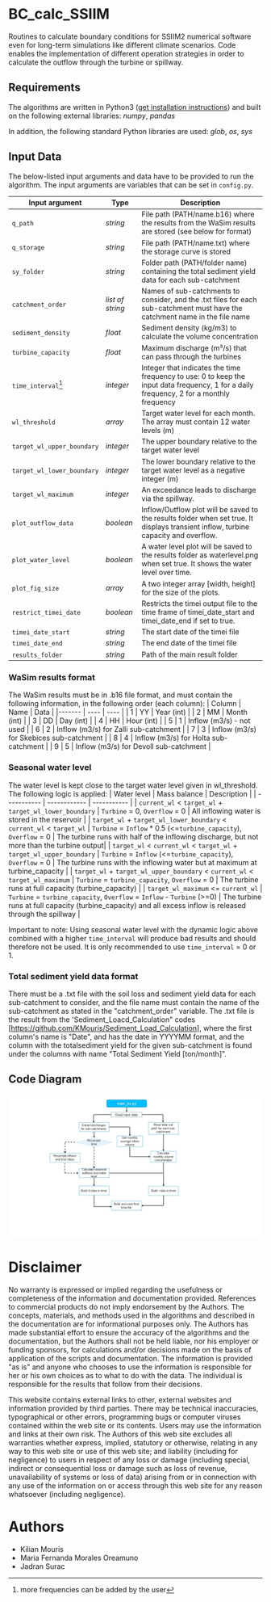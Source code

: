 # BC_calc_SSIIM

Routines to calculate boundary conditions for SSIIM2 numerical software even for long-term simulations like different climate scenarios.
Code enables the implementation of different operation strategies in order to calculate the outflow through the turbine or spillway.

## Requirements

The algorithms are written in
Python3 ([get installation instructions](https://hydro-informatics.com/python-basics/pyinstall.html)) and built on the
following external libraries: *numpy*, *pandas*

In addition, the following standard Python libraries are used: *glob*, *os*, *sys*

## Input Data

The below-listed input arguments and data have to be provided to run the algorithm. The input arguments are variables
that can be set in `config.py`.

| Input argument             | Type             | Description                                                                                                                              |
|----------------------------|------------------|------------------------------------------------------------------------------------------------------------------------------------------|
| `q_path`                   | *string*         | File path (PATH/name.b16) where the results from the WaSim results are stored (see below for format)                                     |
| `q_storage`                | *string*         | File path (PATH/name.txt) where the storage curve is stored                                                                              |
| `sy_folder`                | *string*         | Folder path (PATH/folder name) containing the total sediment yield data for each sub-catchment                                           |
| `catchment_order`          | *list of string* | Names of sub-catchments to consider, and the .txt files for each sub-catchment must have the catchment name in the file name             |
| `sediment_density`         | *float*          | Sediment density (kg/m3) to calculate the volume concentration                                                                           |
| `turbine_capacity`         | *float*          | Maximum discharge (m³/s) that can pass through the turbines                                                                              |
| `time_interval`[^1]        | *integer*        | Integer that indicates the time frequency to use: 0 to keep the input data frequency, 1 for a daily frequency, 2 for a monthly frequency |
| `wl_threshold`             | *array*          | Target water level for each month. The array must contain 12 water levels (m)                                                            |
| `target_wl_upper_boundary` | *integer*        | The upper boundary relative to the target water level                                                                                    |
| `target_wl_lower_boundary` | *integer*        | The lower boundary relative to the target water level as a negative integer (m)                                                          |
| `target_wl_maximum`        | *integer*        | An exceedance leads to discharge via the spillway.                                                                                       |
| `plot_outflow_data`        | *boolean*        | Inflow/Outflow plot will be saved to the results folder when set true. It displays transient inflow, turbine capacity and overflow.      |
| `plot_water_level`         | *boolean*        | A water level plot will be saved to the results folder as waterlevel.png when set true. It shows the water level over time.              |
| `plot_fig_size`            | *array*          | A two integer array [width, height] for the size of the plots.                                                                           |
| `restrict_timei_date`      | *boolean*        | Restricts the timei output file to the time frame of timei_date_start and timei_date_end if set to true.                                 |
| `timei_date_start`         | *string*         | The start date of the timei file                                                                                                         |
| `timei_date_end`           | *string*         | The end date   of the timei file                                                                                                                            |
| `results_folder`           | *string*         | Path of the main result folder                                                                                                           |

[^1]:more frequencies can be added by the user

### WaSim results format

The WaSim results must be in .b16 file format, and must contain the following information, in the following order (each
column):
| Column | Name | Data |
|------- | ---- | ---- |
| 1 | YY | Year (int) |
| 2 | MM | Month (int) |
| 3 | DD | Day (int) |
| 4 | HH | Hour (int) |
| 5 | 1 | Inflow (m3/s) - not used |
| 6 | 2 | Inflow (m3/s) for Zalli sub-catchment |
| 7 | 3 | Inflow (m3/s) for Skebices sub-catchment |
| 8 | 4 | Inflow (m3/s) for Holta sub-catchment |
| 9 | 5 | Inflow (m3/s) for Devoll sub-catchment |

### Seasonal water level

The water level is kept close to the target water level given in wl_threshold. The following logic is applied:
| Water level | Mass balance | Description |
| ----------- | ------------ | ----------- |
| `current_wl` < `target_wl` + `target_wl_lower_boundary` | `Turbine` = 0, `Overflow` = 0 | All inflowing water is stored in the reservoir |
| `target_wl` + `target_wl_lower_boundary` < `current_wl` < `target_wl` | `Turbine` = `Inflow` * 0.5 (<=`turbine_capacity`), `Overflow` = 0 | The turbine runs with half of the inflowing discharge, but not more than the turbine output|
| `target_wl` < `current_wl` < `target_wl` + `target_wl_upper_boundary` | `Turbine` = `Inflow` (<=`turbine_capacity`), `Overflow` = 0 | The turbine runs with the inflowing water but at maximum at turbine_capacity |
| `target_wl` + `target_wl_upper_boundary` < `current_wl` < `target_wl_maximum` | `Turbine` = `turbine_capacity`, `Overflow` = 0 | The turbine runs at full capacity (turbine_capacity) |
| `target_wl_maximum` <= `current_wl` | `Turbine` = `turbine_capacity`, `Overflow` = `Inflow` - `Turbine` (>=0) | The turbine runs at full capacity (turbine_capacity) and all excess inflow is released through the spillway |

Important to note: Using seasonal water level with the dynamic logic above combined with a higher `time_interval` will
produce bad results and should therefore not be used. It is only recommended to use `time_interval` = 0 or 1.

### Total sediment yield data format

There must be a .txt file with the soil loss and sediment yield data for each sub-catchment to consider, and the
file name must contain the name of the sub-catchment as stated in the "catchment_order" variable. The .txt file is the
result from the 'Sediment_Loacd_Calculation" codes [https://github.com/KMouris/Sediment_Load_Calculation], where the
first column's name is "Date", and has the date in YYYYMM format, and the column with the totalsediment yield for the
given sub-catchment is found under the columns with name "Total Sediment Yield [ton/month]".

## Code Diagram

![](Images/Diagram_1.jpg)

# Disclaimer

No warranty is expressed or implied regarding the usefulness or completeness of the information and documentation provided. References to commercial products do not imply endorsement by the Authors. The concepts, materials, and methods used in the algorithms and described in the documentation are for informational purposes only. The Authors has made substantial effort to ensure the accuracy of the algorithms and the documentation, but the Authors shall not be held liable, nor his employer or funding sponsors, for calculations and/or decisions made on the basis of application of the scripts and documentation. The information is provided "as is" and anyone who chooses to use the information is responsible for her or his own choices as to what to do with the data. The individual is responsible for the results that follow from their decisions.

This website contains external links to other, external websites and information provided by third parties. There may be technical inaccuracies, typographical or other errors, programming bugs or computer viruses contained within the web site or its contents. Users may use the information and links at their own risk. The Authors of this web site excludes all warranties whether express, implied, statutory or otherwise, relating in any way to this web site or use of this web site; and liability (including for negligence) to users in respect of any loss or damage (including special, indirect or consequential loss or damage such as loss of revenue, unavailability of systems or loss of data) arising from or in connection with any use of the information on or access through this web site for any reason whatsoever (including negligence).

# Authors
- Kilian Mouris
- Maria Fernanda Morales Oreamuno
- Jadran Surac

